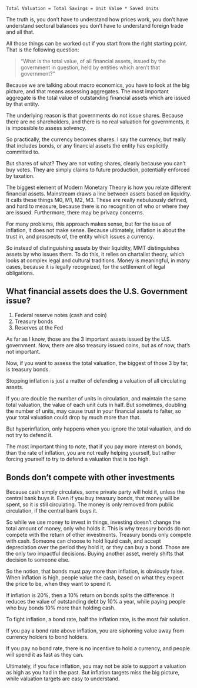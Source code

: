     Total Valuation = Total Savings = Unit Value * Saved Units

The truth is, you don’t have to understand how prices work,
you don’t have understand sectoral balances you don’t
have to understand foreign trade and all that.

All those things can be worked out if you start from the
right starting point.  That is the following question:

> “What is the total value, of all financial assets, issued
> by the government in question, held by entities which
> aren’t that government?”

Because we are talking about macro economics,
you have to look at the big picture, and that means
assessing aggregates.  The most important aggregate
is the total value of outstanding financial assets which
are issued by that entity.

The underlying reason is that governments do not issue
shares.  Because there are no shareholders, and there 
is no real valuation for governments, it is impossible to
assess solvency.

So practically, the currency becomes shares.  I say the
currency, but really that includes bonds, or any financial
assets the entity has explicitly committed to.

But shares of what? They are not voting shares, clearly
because you can’t buy votes.  They are simply claims
to future production, potentially enforced by taxation.

The biggest element of Modern Monetary Theory is how
you relate different financial assets.  Mainstream draws a line
between assets based on liquidity.  It calls these things
M0, M1, M2, M3.  These are really nebuluously defined,
and hard to measure, because there is no recognition of 
who or where they are issued.  Furthermore, there may be
privacy concerns.

For many problems, this approach makes sense, but for the
issue of inflation, it does not make sense.  Because ultimately,
inflation is about the trust in, and prospects of, the entity which
issues a currency.

So instead of distinguishing assets by their liquidity,
MMT distinguishes assets by who issues them.  To do this, it
relies on chartalist theory, which looks at complex legal and
cultural traditions.  Money is meaningful, in many cases, because
it is legally recognized, for the settlement of legal obligations.

## What financial assets does the U.S. Government issue?

 1. Federal reserve notes (cash and coin)
 2. Treasury bonds
 3. Reserves at the Fed

As far as I know, those are the 3 important assets issued by the U.S. government.
Now, there are also treasury issued coins, but as of now, that’s not important.

Now, if you want to assess the total valuation, the biggest of those 3 by far,
is treasury bonds.

Stopping inflation is just a matter of defending a valuation of all circulating assets.

If you are double the number of units in circulation, and maintain the same
total valuation, the value of each unit cuts in half.  But sometimes, doubling
the number of units, may cause trust in your financial assets to falter, so your
total valuation could drop by much more than that.

But hyperinflation, only happens when you ignore the total valuation, and
do not try to defend it.

The most important thing to note, that if you pay more interest on bonds,
than the rate of inflation, you are not really helping yourself, but rather
forcing yourself to try to defend a valuation that is too high.

## Bonds don’t compete with other investments

Because cash simply circulates, some private party
will hold it, unless the central bank buys it.  Even
if you buy treasury bonds, that money will be spent,
so it is still circulating.  The money is only removed 
from public circulation, if the central bank buys it.

So while we use money to invest in things, investing
doesn’t change the total amount of money, only who
holds it.  This is why treasury bonds do not compete
with the return of other investments.  Treasury bonds
only compete with cash.  Someone can choose to 
hold liquid cash, and accept depreciation over the 
period they hold it, or they can buy a bond. Those
are the only two impactful decisions.  Buying another
asset, merely shifts that decision to someone else.

So the notion, that bonds must pay more than inflation,
is obviously false.  When inflation is high, people value
the cash, based on what they expect the price to be,
when they want to spend it.

If inflation is 20%, then a 10% return on bonds splits
the difference.  It reduces the value of outstanding debt
by 10% a year, while paying people who buy bonds 10%
more than holding cash.

To fight inflation, a bond rate, half the inflation
rate, is the most fair solution.

If you pay a bond rate above inflation, you are siphoning
value away from currency holders to bond holders.

If you pay no bond rate, there is no incentive to hold a currency,
and people will spend it as fast as they can.

Ultimately, if you face inflation, you may not be able to
support a valuation as high as you had in the past.  But
inflation targets miss the big picture, while valuation
targets are easy to understand.